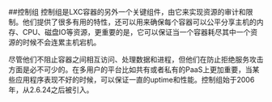 ##控制组
控制组是LXC容器的另外一个关键组件，由它来实现资源的审计和限制。他们提供了很多有用的特性，还可以用来确保每个容器可以公平分享主机的内存、CPU、磁盘IO等资源，更重要的是，它可以保证当一个容器耗尽其中一个资源的时候不会连累主机宕机。

尽管他们不阻止容器之间相互访问、处理数据和进程，但他们在防止拒绝服务攻击方面是必不可少的。在多用户的平台比如共有或者私有的PaaS上更加重要，当某些应用程序表现不好的时候，可以保证一直的uptime和性能。控制组始于2006年，从2.6.24之后被引入。
